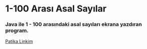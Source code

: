 # 1-100 Arası Asal Sayılar

### Java ile 1 - 100 arasındaki asal sayıları ekrana yazdıran program.

[Patika Linkim](https://app.patika.dev/burakkartalq7)
